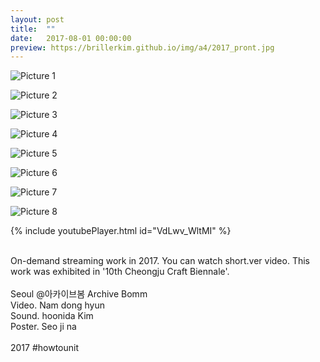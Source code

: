 ```yaml
---
layout: post
title:  ""
date:   2017-08-01 00:00:00
preview: https://brillerkim.github.io/img/a4/2017_pront.jpg
---
```


![Picture 1](https://brillerkim.github.io/img/a4/2017_1.png)

![Picture 2](https://brillerkim.github.io/img/a4/2017_2.png)

![Picture 3](https://brillerkim.github.io/img/a4/2017_3.png)

![Picture 4](https://brillerkim.github.io/img/a4/2017_4.png)

![Picture 5](https://brillerkim.github.io/img/a4/2017_5.png)

![Picture 6](https://brillerkim.github.io/img/a4/2017_6.png)

![Picture 7](https://brillerkim.github.io/img/a4/2017_7.jpg)

![Picture 8](https://brillerkim.github.io/img/a4/2017_8.jpg)



{% include youtubePlayer.html id="VdLwv_WltMI" %}



<br>
On-demand streaming work in 2017. You can watch short.ver video. This work was exhibited in '10th Cheongju Craft Biennale'.
<br>



<br>
Seoul @아카이브봄 Archive Bomm
<br>
Video. Nam dong hyun<br>
Sound. hoonida Kim<br> 
Poster. Seo ji na<br>
<br>
2017 #howtounit 
